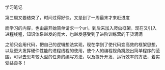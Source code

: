 学习笔记

第三周又要结束了，时间过得好快，又是到了一周最末才来赶进度

而学习的内容，也由最开始简单请求一个url，到后来加入爬虫框架，现在又引入进程线程，知识体系越发的庞大，也越发感受到了进阶训练营的干货满满

之前只会用代码，把自己的逻辑想法实现，现在学到了使代码变高效的框架思想，以及更大发挥硬件性能的进程线程的使用，使个人的编程视角跳脱出简单程序的范围，可以去思考较大型的任务的编写方法，以及提升开发、运行效率的方法，着实受益良多！